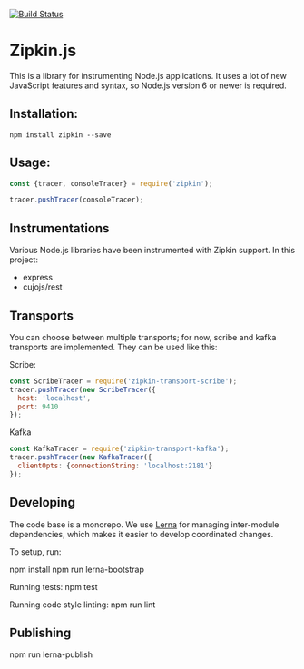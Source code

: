 [![Build Status](https://travis-ci.org/openzipkin/zipkin-js.svg?branch=master)](https://travis-ci.org/openzipkin/zipkin-js)

# Zipkin.js

This is a library for instrumenting Node.js applications. It uses a lot of
new JavaScript features and syntax, so Node.js version 6 or newer is required.


## Installation:

`npm install zipkin --save`

## Usage:

```javascript
const {tracer, consoleTracer} = require('zipkin');

tracer.pushTracer(consoleTracer);
```

## Instrumentations

Various Node.js libraries have been instrumented with Zipkin support.
In this project:

- express
- cujojs/rest

## Transports

You can choose between multiple transports; for now,
scribe and kafka transports are implemented. They can
be used like this:

Scribe:

```javascript
const ScribeTracer = require('zipkin-transport-scribe');
tracer.pushTracer(new ScribeTracer({
  host: 'localhost',
  port: 9410
});
```

Kafka

```javascript
const KafkaTracer = require('zipkin-transport-kafka');
tracer.pushTracer(new KafkaTracer({
  clientOpts: {connectionString: 'localhost:2181'}
});
```

## Developing

The code base is a monorepo. We use [Lerna](https://github.com/kittens/lerna) for managing inter-module
dependencies, which makes it easier to develop coordinated changes.

To setup, run:

npm install
npm run lerna-bootstrap

Running tests: npm test

Running code style linting: npm run lint

## Publishing

npm run lerna-publish

